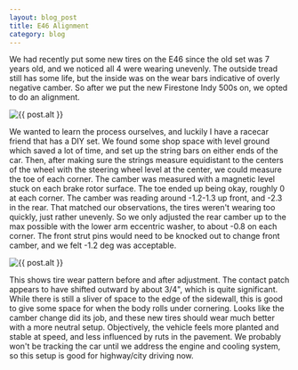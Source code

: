 ```yaml
---
layout: blog_post
title: E46 Alignment
category: blog
---
```


We had recently put some new tires on the E46 since the old set was 7 years old, and we noticed all 4 were wearing unevenly. The outside tread still has some life, but the inside was on the wear bars indicative of overly negative camber. So after we put the new Firestone Indy 500s on, we opted to do an alignment.

<img src="{{ 'img/blog/alignment/alignment.jpg' | resize: '800x800>' }}" class="img-responsive img-centered" alt="{{ post.alt }}">

We wanted to learn the process ourselves, and luckily I have a racecar friend that has a DIY set. We found some shop space with level ground which saved a lot of time, and set up the string bars on either ends of the car. Then, after making sure the strings measure equidistant to the centers of the wheel with the steering wheel level at the center, we could measure the toe of each corner. The camber was measured with a magnetic level stuck on each brake rotor surface. The toe ended up being okay, roughly 0 at each corner. The camber was reading around -1.2-1.3 up front, and -2.3 in the rear. That matched our observations, the tires weren't wearing too quickly, just rather unevenly. So we only adjusted the rear camber up to the max possible with the lower arm eccentric washer, to about -0.8 on each corner. The front strut pins would need to be knocked out to change front camber, and we felt -1.2 deg was acceptable.

<img src="{{ 'img/blog/alignment/tire_before_after.jpg' | resize: '800x800>' }}" class="img-responsive img-centered" alt="{{ post.alt }}">

This shows tire wear pattern before and after adjustment. The contact patch appears to have shifted outward by about 3/4", which is quite significant. While there is still a sliver of space to the edge of the sidewall, this is good to give some space for when the body rolls under cornering. Looks like the camber change did its job, and these new tires should wear much better with a more neutral setup. Objectively, the vehicle feels more planted and stable at speed, and less influenced by ruts in the pavement. We probably won't be tracking the car until we address the engine and cooling system, so this setup is good for highway/city driving now.